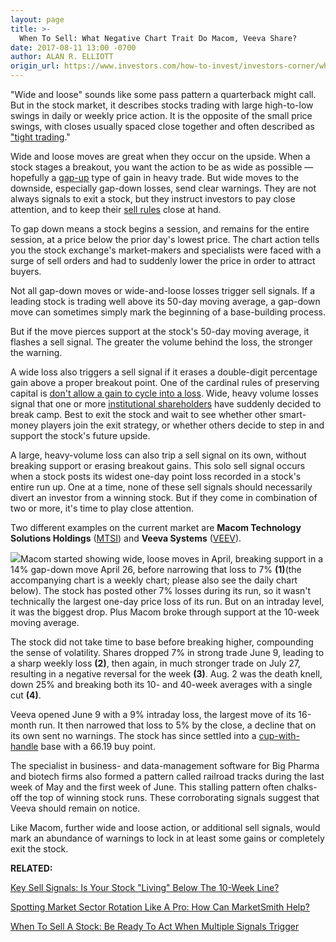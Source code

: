 ```yaml
---
layout: page
title: >-
  When To Sell: What Negative Chart Trait Do Macom, Veeva Share?
date: 2017-08-11 13:00 -0700
author: ALAN R. ELLIOTT
origin_url: https://www.investors.com/how-to-invest/investors-corner/when-to-sell-what-negative-chart-trait-do-macom-veeva-share/
---
```


"Wide and loose" sounds like some pass pattern a quarterback might call. But in the stock market, it describes stocks trading with large high-to-low swings in daily or weekly price action. It is the opposite of the small price swings, with closes usually spaced close together and often described as ["tight trading](https://www.investors.com/how-to-invest/investors-corner/investors-corner-smart-money-builds-tight-bases/)."

Wide and loose moves are great when they occur on the upside. When a stock stages a breakout, you want the action to be as wide as possible — hopefully a [gap-up](https://www.investors.com/how-to-invest/investors-corner/why-buying-great-stocks-on-a-gap-up-is-sound-investing-strategy/) type of gain in heavy trade. But wide moves to the downside, especially gap-down losses, send clear warnings. They are not always signals to exit a stock, but they instruct investors to pay close attention, and to keep their [sell rules](https://www.investors.com/how-to-invest/investors-corner/lightning-strikes-twice-multiple-sell-signals-can-trigger-the-same-day/) close at hand.

To gap down means a stock begins a session, and remains for the entire session, at a price below the prior day's lowest price. The chart action tells you the stock exchange's market-makers and specialists were faced with a surge of sell orders and had to suddenly lower the price in order to attract buyers.

Not all gap-down moves or wide-and-loose losses trigger sell signals. If a leading stock is trading well above its 50-day moving average, a gap-down move can sometimes simply mark the beginning of a base-building process.

But if the move pierces support at the stock's 50-day moving average, it flashes a sell signal. The greater the volume behind the loss, the stronger the warning.

A wide loss also triggers a sell signal if it erases a double-digit percentage gain above a proper breakout point. One of the cardinal rules of preserving capital is [don't allow a gain to cycle into a loss](https://www.investors.com/stock-lists/stock-spotlight/what-to-do-when-stocks-round-trip/). Wide, heavy volume losses signal that one or more [institutional shareholders](https://www.investors.com/how-to-invest/investors-corner/i-in-can-slim-methodology/) have suddenly decided to break camp. Best to exit the stock and wait to see whether other smart-money players join the exit strategy, or whether others decide to step in and support the stock's future upside.

A large, heavy-volume loss can also trip a sell signal on its own, without breaking support or erasing breakout gains. This solo sell signal occurs when a stock posts its widest one-day point loss recorded in a stock's entire run up. One at a time, none of these sell signals should necessarily divert an investor from a winning stock. But if they come in combination of two or more, it's time to play close attention.

Two different examples on the current market are **Macom Technology Solutions Holdings** ([MTSI](https://research.investors.com/quote.aspx?symbol=MTSI)) and **Veeva Systems** ([VEEV](https://research.investors.com/quote.aspx?symbol=VEEV)).

![](https://www.investors.com/wp-content/uploads/2017/08/ICmtsi081417.png)Macom started showing wide, loose moves in April, breaking support in a 14% gap-down move April 26, before narrowing that loss to 7% **(1)**(the accompanying chart is a weekly chart; please also see the daily chart below). The stock has posted other 7% losses during its run, so it wasn't technically the largest one-day price loss of its run. But on an intraday level, it was the biggest drop. Plus Macom broke through support at the 10-week moving average.

The stock did not take time to base before breaking higher, compounding the sense of volatility. Shares dropped 7% in strong trade June 9, leading to a sharp weekly loss **(2)**, then again, in much stronger trade on July 27, resulting in a negative reversal for the week **(3)**. Aug. 2 was the death knell, down 25% and breaking both its 10- and 40-week averages with a single cut **(4)**.

Veeva opened June 9 with a 9% intraday loss, the largest move of its 16-month run. It then narrowed that loss to 5% by the close, a decline that on its own sent no warnings. The stock has since settled into a [cup-with-handle](https://www.investors.com/ibd-university/how-to-buy/common-patterns-1/) base with a 66.19 buy point.

The specialist in business- and data-management software for Big Pharma and biotech firms also formed a pattern called railroad tracks during the last week of May and the first week of June. This stalling pattern often chalks-off the top of winning stock runs. These corroborating signals suggest that Veeva should remain on notice.

Like Macom, further wide and loose action, or additional sell signals, would mark an abundance of warnings to lock in at least some gains or completely exit the stock.

**RELATED:**

[Key Sell Signals: Is Your Stock "Living" Below The 10-Week Line?](https://www.investors.com/how-to-invest/investors-corner/know-this-sell-rule-is-the-stock-living-beneath-the-10-week-line/)

[Spotting Market Sector Rotation Like A Pro: How Can MarketSmith Help?](https://www.investors.com/how-to-invest/investors-corner/industry-group-strength-how-to-find-big-stock-winners-veeva-electronic-arts-alibaba/)

[When To Sell A Stock: Be Ready To Act When Multiple Signals Trigger](https://www.investors.com/how-to-invest/investors-corner/lightning-strikes-twice-multiple-sell-signals-can-trigger-the-same-day/)
